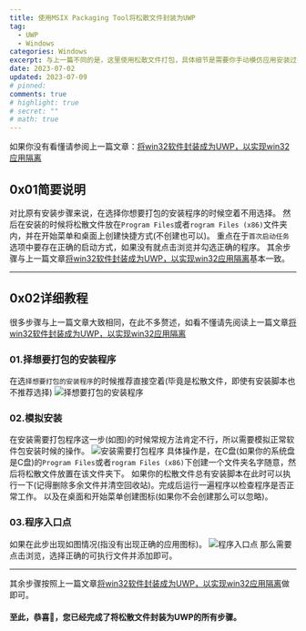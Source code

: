 ```yaml
---
title: 使用MSIX Packaging Tool将松散文件封装为UWP
tag:
  - UWP
  - Windows
categories: Windows
excerpt: 与上一篇不同的是，这里使用松散文件打包，具体细节是需要你手动模仿应用安装过程，将松散文件放置在<code>Program Files</code>目录内并创建开始菜单快捷方式
date: 2023-07-02
updated: 2023-07-09
# pinned: 
comments: true
# highlight: true
# secret: ""
# math: true
---
```


如果你没有看懂请参阅上一篇文章：[将win32软件封装成为UWP，以实现win32应用隔离](/win32-to-MSIX/)

## 0x01简要说明
对比原有安装步骤来说，在选择你想要打包的安装程序的时候空着不用选择。
然后在安装的时候将松散文件放在`Program Files`或者`rogram Files (x86)`文件夹内，并在开始菜单和桌面上创建快捷方式(不创建也可以)。
重点在于`首次启动任务`选项中要存在正确的启动方式，如果没有就点击浏览并勾选正确的程序。
其余步骤与上一篇文章[将win32软件封装成为UWP，以实现win32应用隔离](/win32-to-MSIX/)基本一致。

---

## 0x02详细教程
很多步骤与上一篇文章大致相同，在此不多赘述，如看不懂请先阅读上一篇文章[将win32软件封装成为UWP，以实现win32应用隔离](/win32-to-MSIX/)

### 01.择想要打包的安装程序
在选`择想要打包的安装程序`的时候推荐直接空着(毕竟是松散文件，即使有安装脚本也不推荐选择)
![择想要打包的安装程序](/images/Loose-win-to-MSIX/1.webp)

### 02.模拟安装
在安装需要打包程序这一步(如图)的时候常规方法肯定不行，所以需要模拟正常软件包安装时候的操作。
![安装需要打包程序](/images/Loose-win-to-MSIX/2.webp)
具体操作是，在C盘(如果你的系统盘是C盘)的`Program Files`或者`rogram Files (x86)`下创建一个文件夹名字随意，然后将松散文件放置在该文件夹下。
如果你的松散文件总有安装脚本在此时可以执行一下(记得删除多余文件并清空回收站)。完成后运行一遍程序以检查程序是否正常工作。
以及在桌面和开始菜单创建图标(如果你不会创建那么可以忽略)。

### 03.程序入口点
如果在此步出现如图情况(指没有出现正确的应用图标)。
![程序入口点](/images/Loose-win-to-MSIX/3.webp)
那么需要点击浏览，选择正确的可执行文件并添加即可。

---

其余步骤按照上一篇文章[将win32软件封装成为UWP，以实现win32应用隔离](/win32-to-MSIX/)做即可。
#### 至此，恭喜🎉，您已经完成了将松散文件封装为UWP的所有步骤。